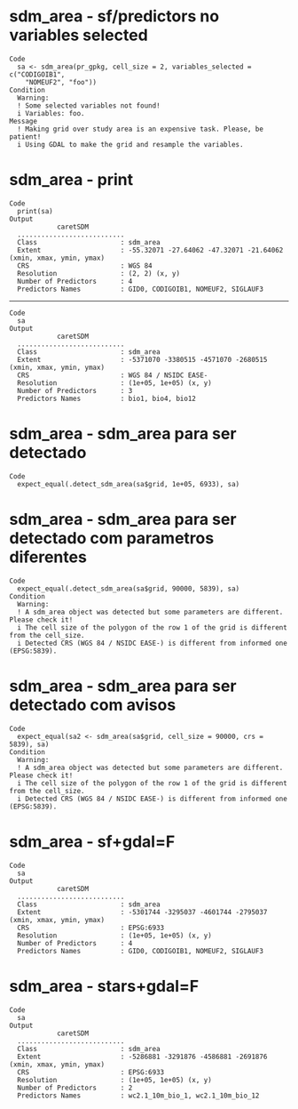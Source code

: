 # sdm_area - sf/predictors no variables selected

    Code
      sa <- sdm_area(pr_gpkg, cell_size = 2, variables_selected = c("CODIGOIB1",
        "NOMEUF2", "foo"))
    Condition
      Warning:
      ! Some selected variables not found!
      i Variables: foo.
    Message
      ! Making grid over study area is an expensive task. Please, be patient!
      i Using GDAL to make the grid and resample the variables.

# sdm_area - print

    Code
      print(sa)
    Output
                caretSDM         
      ...........................
      Class                     : sdm_area
      Extent                    : -55.32071 -27.64062 -47.32071 -21.64062 (xmin, xmax, ymin, ymax)
      CRS                       : WGS 84 
      Resolution                : (2, 2) (x, y)
      Number of Predictors      : 4 
      Predictors Names          : GID0, CODIGOIB1, NOMEUF2, SIGLAUF3 

---

    Code
      sa
    Output
                caretSDM         
      ...........................
      Class                     : sdm_area
      Extent                    : -5371070 -3380515 -4571070 -2680515 (xmin, xmax, ymin, ymax)
      CRS                       : WGS 84 / NSIDC EASE- 
      Resolution                : (1e+05, 1e+05) (x, y)
      Number of Predictors      : 3 
      Predictors Names          : bio1, bio4, bio12 

# sdm_area - sdm_area para ser detectado

    Code
      expect_equal(.detect_sdm_area(sa$grid, 1e+05, 6933), sa)

# sdm_area - sdm_area para ser detectado com parametros diferentes

    Code
      expect_equal(.detect_sdm_area(sa$grid, 90000, 5839), sa)
    Condition
      Warning:
      ! A sdm_area object was detected but some parameters are different. Please check it!
      i The cell size of the polygon of the row 1 of the grid is different from the cell_size.
      i Detected CRS (WGS 84 / NSIDC EASE-) is different from informed one (EPSG:5839).

# sdm_area - sdm_area para ser detectado com avisos

    Code
      expect_equal(sa2 <- sdm_area(sa$grid, cell_size = 90000, crs = 5839), sa)
    Condition
      Warning:
      ! A sdm_area object was detected but some parameters are different. Please check it!
      i The cell size of the polygon of the row 1 of the grid is different from the cell_size.
      i Detected CRS (WGS 84 / NSIDC EASE-) is different from informed one (EPSG:5839).

# sdm_area - sf+gdal=F

    Code
      sa
    Output
                caretSDM         
      ...........................
      Class                     : sdm_area
      Extent                    : -5301744 -3295037 -4601744 -2795037 (xmin, xmax, ymin, ymax)
      CRS                       : EPSG:6933 
      Resolution                : (1e+05, 1e+05) (x, y)
      Number of Predictors      : 4 
      Predictors Names          : GID0, CODIGOIB1, NOMEUF2, SIGLAUF3 

# sdm_area - stars+gdal=F

    Code
      sa
    Output
                caretSDM         
      ...........................
      Class                     : sdm_area
      Extent                    : -5286881 -3291876 -4586881 -2691876 (xmin, xmax, ymin, ymax)
      CRS                       : EPSG:6933 
      Resolution                : (1e+05, 1e+05) (x, y)
      Number of Predictors      : 2 
      Predictors Names          : wc2.1_10m_bio_1, wc2.1_10m_bio_12 

